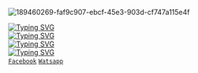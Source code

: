 ![189460269-faf9c907-ebcf-45e3-903d-cf747a115e4f](https://user-images.githubusercontent.com/64306867/189521657-0f86f43f-733a-420f-a842-7da302fe27b6.gif)



[![Typing SVG](https://readme-typing-svg.herokuapp.com?size=22&duration=5009&color=0283F7&background=FF2D2D00&vCenter=true&multiline=true&width=414&height=56&lines=MR+QURESHI+XD+HERE)](https://git.io/typing-svg) <br/>
[![Typing SVG](https://readme-typing-svg.herokuapp.com?size=22&duration=5009&color=F7CD2E&background=FF2D2D00&vCenter=true&multiline=true&width=414&height=56&lines=Wellcome+To+My+Git+Account)](https://git.io/typing-svg) <br/>
[![Typing SVG](https://readme-typing-svg.herokuapp.com?size=22&duration=5009&color=0283F7&background=FF2D2D00&vCenter=true&multiline=true&width=414&height=56&lines=Don't+Forget+To+Follow+My+Git)](https://git.io/typing-svg) <br/>
[![Typing SVG](https://readme-typing-svg.herokuapp.com?size=22&duration=5009&color=F7CD2E&background=FF2D2D00&vCenter=true&multiline=true&width=414&height=56&lines=Stay+Happy)](https://git.io/typing-svg) <br/>
 [`Facebook`](https://www.facebook.com/MrQureshi-xd/)
[`Watsapp`](https://www.wa.me/+923118933642)

